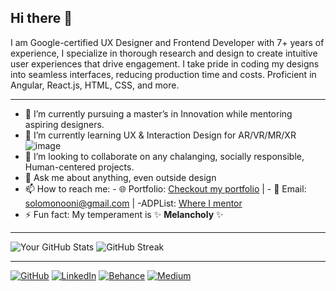 ## Hi there 👋

I am Google-certified UX Designer and Frontend Developer with 7+ years of experience, I specialize in thorough research and design to create intuitive user experiences that drive engagement. I take pride in coding my designs into seamless interfaces, reducing production time and costs. Proficient in Angular, React.js, HTML, CSS, and more. 

---

- 🔭 I’m currently pursuing a master’s in Innovation while mentoring aspiring designers.
- 🌱 I’m currently learning UX & Interaction Design for AR/VR/MR/XR ![image](https://github.com/user-attachments/assets/890d5198-3737-4e08-8052-d50add4380dd)
- 👯 I’m looking to collaborate on any chalanging, socially responsible, Human-centered projects.
- 💬 Ask me about anything, even outside design
- 📫 How to reach me: - 🌐 Portfolio: [Checkout my portfolio](https://solomononi.com) | - 📧 Email: [solomonooni@gmail.com](mailto:solomonooni@gmail.com) | -ADPList: [Where I mentor](https://adplist.org/mentors/solomon-oni)
- ⚡ Fun fact: My temperament is ✨ **Melancholy**  ✨

---


![Your GitHub Stats](https://github-readme-stats.vercel.app/api?username=SoloPayne&show_icons=true&theme=radical) 
![GitHub Streak](https://streak-stats.demolab.com/?user=SoloPayne&theme=radical)

---


[![GitHub](https://img.shields.io/badge/GitHub-black?style=flat-square&logo=github)](https://github.com/SoloPayne)
[![LinkedIn](https://img.shields.io/badge/LinkedIn-blue?style=flat-square&logo=linkedin)](https://www.linkedin.com/in/SoloPayne/)
[![Behance](https://img.shields.io/badge/Behance-blue?style=flat-square&logo=behance)](https://www.behance.net/payneoni)
[![Medium](https://img.shields.io/badge/Medium-black?style=flat-square&logo=medium)](https://medium.com/@solomonooni)

